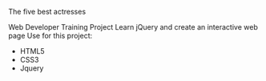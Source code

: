 The five best actresses

Web Developer Training Project
Learn jQuery and create an interactive web page
Use for this project:

- HTML5
- CSS3
- Jquery
